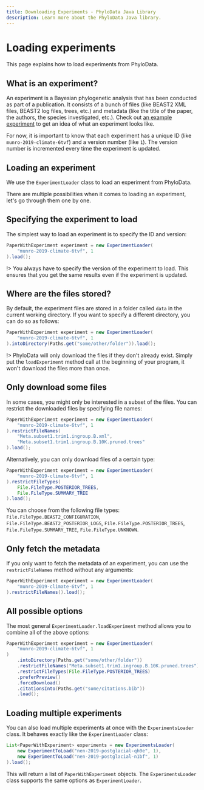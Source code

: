 ```yaml
---
title: Downloading Experiments - PhyloData Java Library
description: Learn more about the PhyloData Java library.
---
```


# Loading experiments

This page explains how to load experiments from PhyloData.

## What is an experiment?

An experiment is a Bayesian phylogenetic analysis that has been conducted as part of a publication. It consists of a bunch of files (like BEAST2 XML files, BEAST2 log files, trees, etc.) and metadata (like the title of the paper, the authors, the species investigated, etc.). Check out [an example experiment](/experiments/https%3A%2F%2Fdoi.org%2F10.1098%2Frspb.2019.0234) to get an idea of what an experiment looks like.

For now, it is important to know that each experiment has a unique ID (like `munro-2019-climate-6tvf`) and a version number (like `1`). The version number is incremented every time the experiment is updated.

## Loading an experiment

We use the `ExperimentLoader` class to load an experiment from PhyloData.

There are multiple possibilities when it comes to loading an experiment, let's go through them one by one.

## Specifying the experiment to load

The simplest way to load an experiment is to specify the ID and version:

```java
PaperWithExperiment experiment = new ExperimentLoader(
    "munro-2019-climate-6tvf", 1
).load();
```

!> You always have to specify the version of the experiment to load. This ensures that you get the same results even if the experiment is updated.

## Where are the files stored?

By default, the experiment files are stored in a folder called `data` in the current working directory. If you want to specify a different directory, you can do so as follows:

```java
PaperWithExperiment experiment = new ExperimentLoader(
    "munro-2019-climate-6tvf", 1
).intoDirectory(Paths.get("some/other/folder")).load();
```

!> PhyloData will only download the files if they don't already exist. Simply put the `loadExperiment` method call at the beginning of your program, it won't download the files more than once.

## Only download some files

In some cases, you might only be interested in a subset of the files. You can restrict the downloaded files by specifying file names:

```java
PaperWithExperiment experiment = new ExperimentLoader(
    "munro-2019-climate-6tvf", 1
).restrictFileNames(
    "Meta.subset1.trim1.ingroup.B.xml",
    "Meta.subset1.trim1.ingroup.B.10K.pruned.trees"
).load();
```

Alternatively, you can only download files of a certain type:

```java
PaperWithExperiment experiment = new ExperimentLoader(
    "munro-2019-climate-6tvf", 1
).restrictFileTypes(
    File.FileType.POSTERIOR_TREES,
    File.FileType.SUMMARY_TREE
).load();
```

You can choose from the following file types: `File.FileType.BEAST2_CONFIGURATION`, `File.FileType.BEAST2_POSTERIOR_LOGS`, `File.FileType.POSTERIOR_TREES`, `File.FileType.SUMMARY_TREE`, `File.FileType.UNKNOWN`.

## Only fetch the metadata

If you only want to fetch the metadata of an experiment, you can use the `restrictFileNames` method without any arguments:

```java
PaperWithExperiment experiment = new ExperimentLoader(
    "munro-2019-climate-6tvf", 1
).restrictFileNames().load();
```

## All possible options

The most general `ExperimentLoader.loadExperiment` method allows you to combine all of the above options:

```java
PaperWithExperiment experiment = new ExperimentLoader(
    "munro-2019-climate-6tvf", 1
)
    .intoDirectory(Paths.get("some/other/folder"))
    .restrictFileNames("Meta.subset1.trim1.ingroup.B.10K.pruned.trees")
    .restrictFileTypes(File.FileType.POSTERIOR_TREES)
    .preferPreview()
    .forceDownload()
    .citationsInto(Paths.get("some/citations.bib"))
    .load();
```

## Loading multiple experiments

You can also load multiple experiments at once with the `ExperimentsLoader` class. It behaves exactly like the `ExperimentLoader` class:

```java
List<PaperWithExperiment> experiments = new ExperimentsLoader(
	new ExperimentToLoad("nen-2019-postglacial-qh0e", 1),
	new ExperimentToLoad("nen-2019-postglacial-n1bf", 1)
).load();
```

This will return a list of `PaperWithExperiment` objects. The `ExperimentsLoader` class supports the same options as `ExperimentLoader`.
